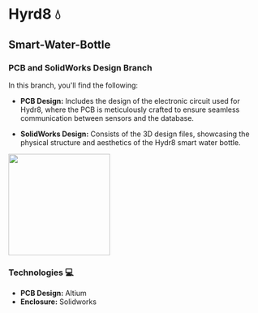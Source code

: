 # Hyrd8 💧
## Smart-Water-Bottle

### PCB and SolidWorks Design Branch

In this branch, you'll find the following:

- <b>PCB Design:</b> Includes the design of the electronic circuit used for Hydr8, where the PCB is meticulously crafted to ensure seamless communication between sensors and the database.

- <b>SolidWorks Design:</b> Consists of the 3D design files, showcasing the physical structure and aesthetics of the Hydr8 smart water bottle.

<img src="https://github.com/gavinbotheju/Smart-Water-Bottle/assets/140232759/6bbb5dd4-8b08-4890-a30b-36c7095c583b" width="200"/>

### Technologies 💻
- <b>PCB Design:</b> Altium
- <b>Enclosure:</b> Solidworks
